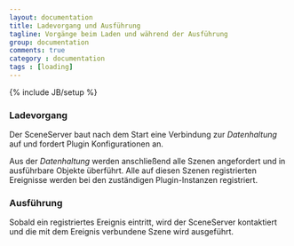 ```yaml
---
layout: documentation
title: Ladevorgang und Ausführung
tagline: Vorgänge beim Laden und während der Ausführung
group: documentation
comments: true
category : documentation
tags : [loading]
---
```

{% include JB/setup %}
### Ladevorgang
Der SceneServer baut nach dem Start eine Verbindung zur _Datenhaltung_ auf und fordert Plugin Konfigurationen an.

Aus der _Datenhaltung_ werden anschließend alle Szenen angefordert und in ausführbare Objekte überführt.
Alle auf diesen Szenen registrierten Ereignisse werden bei den zuständigen Plugin-Instanzen registriert.

### Ausführung
Sobald ein registriertes Ereignis eintritt, wird der SceneServer kontaktiert und die mit dem Ereignis verbundene
Szene wird <span class="tooltip" title="Was mit Ausführung einer Szene gemeint ist, wird weiter unten erläutert.">ausgeführt</span>.

